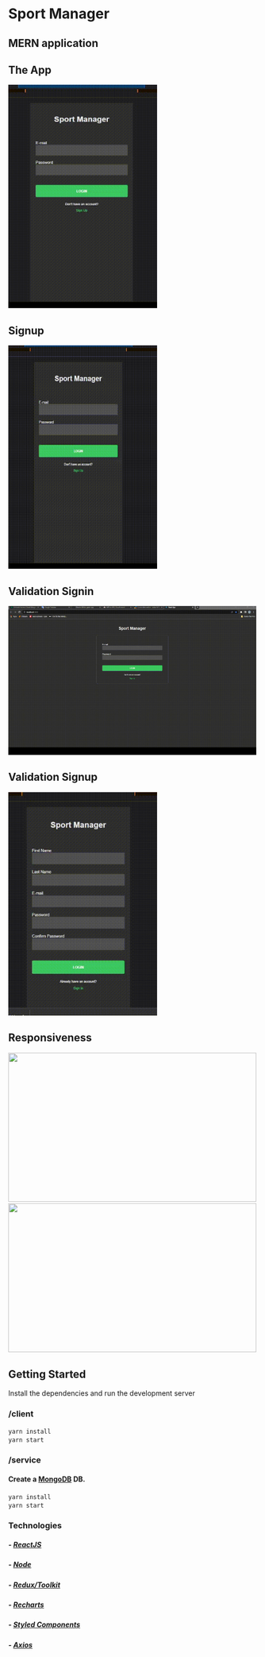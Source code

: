 # Sport Manager

##  MERN application 

## The App

<div alignItem="end" justfyContent="spaceBetween"> 
  <img width="300" height="450" src="client/src/assets/GIF/app.gif">
</div> 

## Signup

<div alignItem="end" justfyContent="spaceBetween"> 
  <img width="300" height="450" src="client/src/assets/GIF/signup.gif">
</div>

## Validation Signin

<div alignItem="end" justfyContent="spaceBetween"> 
  <img width="500" height="300" src="client/src/assets/GIF/validation signin.gif">
</div>

## Validation Signup

<div alignItem="end" justfyContent="spaceBetween"> 
  <img width="300" height="450" src="client/src/assets/GIF/validation signup.gif">
</div>

## Responsiveness

<div alignItem="end" justfyContent="spaceBetween"> 
  <img width="500" height="300" src="client/src/assets/GIF/responsivity auth.gif">
</div>

<div alignItem="end" justfyContent="spaceBetween"> 
  <img width="500" height="300" src="client/src/assets/GIF/responsivity home.gif">
</div>

## Getting Started

Install the dependencies and run the development server

### /client

```bash
yarn install
yarn start
```

### /service
#### Create a [MongoDB](https://mongodb.com/cloud/atlas) DB.

```bash
yarn install
yarn start
```

### Technologies

##### - [ReactJS](https://reactjs.org/)
##### - [Node](https://nodejs.org/en/)
##### - [Redux/Toolkit](https://redux-toolkit.js.org/)
##### - [Recharts](http://recharts.org/)
##### - [Styled Components](https://styled-components.com/)
##### - [Axios](https://axios-http.com/ptbr/docs/intro)
